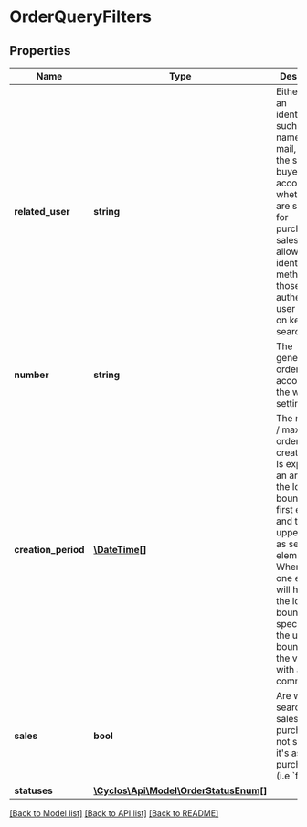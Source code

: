 # OrderQueryFilters

## Properties
Name | Type | Description | Notes
------------ | ------------- | ------------- | -------------
**related_user** | **string** | Either id or an identification, such as login name, e-mail, etc, for the seller or buyer according whether we are searching for purchases or sales. The allowed identification methods are those the authenticated user can use on keywords search. | [optional] 
**number** | **string** | The generated order number according to the webshop settings. | [optional] 
**creation_period** | [**\DateTime[]**](\DateTime.md) | The minimum / maximum order creation date. Is expressed an array, with the lower bound as first element, and the upper bound as second element. When only one element, will have just the lower bound. To specify only the upper bound, prefix the value with a comma. | [optional] 
**sales** | **bool** | Are we searching for sales or purchases? If not specified it&#x27;s assumed purchases (i.e &#x60;false&#x60;) | [optional] 
**statuses** | [**\Cyclos\Api\Model\OrderStatusEnum[]**](OrderStatusEnum.md) |  | [optional] 

[[Back to Model list]](../../README.md#documentation-for-models) [[Back to API list]](../../README.md#documentation-for-api-endpoints) [[Back to README]](../../README.md)


